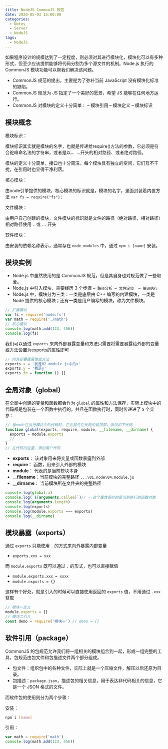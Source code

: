 ```yaml
---
title: NodeJS CommonJS 规范
date: 2020-05-03 15:00:00
categories:
  - Notes
  - Server
  - NodeJS
tags:
  - NodeJS
---
```


如果程序设计的规模达到了一定程度，则必须对其进行模块化，模块化可以有多种形式，但至少应该提供能够将代码分割为多个源文件的机制。Node.js 执行的 CommonJS 模块功能可以帮我们解决该问题。

<!-- more -->

- CommonJS 规范的提出，主要是为了弥补当前 JavaScript 没有模块化标准的缺陷。
- CommonJS 规范为 JS 指定了一个美好的愿景，希望 JS 能够在任何地方运行。
- CommonJS 对模块的定义十分简单： – 模块引用 – 模块定义 – 模块标识

## 模块概念

模块标识：

模块标识其实就是模块的名字，也就是传递给require()方法的参数，它必须是符合驼峰命名法的字符串，或者是以.、…开头的相对路径、或者绝对路径。

模块的定义十分简单，接口也十分简洁。每个模块具有独立的空间，它们互不干扰，在引用时也显得干净利落。

核心模块：

由node引擎提供的模块，核心模块的标识就是，模块的名字，里面封装着内置方法
`var fs = require("fs");`

文件模块：

由用户自己创建的模块，文件模块的标识就是文件的路径（绝对路径，相对路径）
相对路径使用 `.` 或 `..` 开头

软件模块：

由安装的依赖名称表示，通常存在 `node_modules` 中，通过 `npm i [name]` 安装。

## 模块实例

- Node.js 中虽然使用的是 CommonJS 规范，但是其自身也对规范做了一些取舍。
- Node.js 中引入模块，需要经历 3 个步骤	`– 路径分析	– 文件定位	– 编译执行`
- Node.js 中，模块分为三类：一类是底层由 C++ 编写的内建模块，一类是 Node 提供的核心模块；还有一类是用户编写的模块，称为文件模块。

~~~js
// 扩展模块
var fs = require('node:fs')
var math = require('./math')
// 核心模块
console.log(math.add(123, 456))
console.log(fs)
~~~

我们可以通过 `exports` 来向外部暴露变量和方法只需要将需要暴露给外部的变量或方法设置为exports的属性即可

~~~javascript
// 向外部暴露属性或方法
exports.x = '我是02.module.js中的x'
exports.y = '我是y'
exports.fn = function () {}
~~~

## 全局对象（global）

在全局中创建的变量和函数都会作为 `global` 的属性和方法保存，实际上模块中的代码都是包装在一个函数中执行的，并且在函数执行时，同时传递进了 `5` 个实参：

~~~js
// 当node在执行模块中的代码时，它会首先在代码的最顶部，添加如下代码
function global(exports, require, module, __filename, __dirname) {
  exports = module.exports
  // ....
}
// 在代码的这里，添加用户代码
~~~

- **exports**： 该对象用来将变量或函数暴露到外部
- **require**： 函数，用来引入外部的模块
- **module**：  代表的是当前模块本身
- **__filename**：当前模块的完整路径 `...\01.node\04.module.js`
- **__dirname**： 当前模块所在文件夹的完整路径

~~~js
console.log(global.a)
console.log(`${arguments.callee}`)// - 这个属性保存的是当前执行的函数对象
console.log(arguments.length)
console.log(exports)
console.log(module.exports === exports)
console.log(__dirname)
~~~

## 模块暴露（exports）

通过 `exports` 只能使用 `.` 的方式来向外暴露内部变量
- `exports.xxx = xxx`

而 `module.exports` 既可以通过 `.` 的形式，也可以直接赋值
- `module.exports.xxx = xxxx`
- `module.exports = {}`

这样有个好处，就是引入的时候可以直接使用返回的 `exports` 值，不用通过 `.xxx` 获取

~~~js
// 模块一定义
module.exports = {}
// 模块二引入
const demo = require('模块一') // demo = {}
~~~

## 软件引用（package）

CommonJS 的包规范允许我们将一组相关的模块组合到一起，形成一组完整的工具，包规范由包文件和包描述文件两个部分组成。

- 包文件：组织包中的各种文件，实际上就是一个压缩文件，解压以后还原为目录。
- 包描述：`package.json`，描述包的相关信息，用于表达非代码相关的信息，它是一个 JSON 格式的文件。

而软件包的使用则分为两个步骤：

安装：

```sh
npm i [name]
```

引用：

~~~js
var math = require('math')
console.log(math.add(123, 456))
~~~
